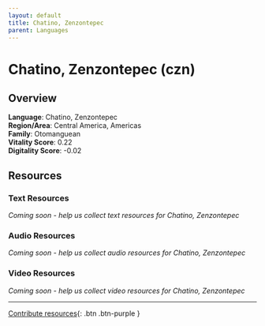 ```yaml
---
layout: default
title: Chatino, Zenzontepec
parent: Languages
---
```


# Chatino, Zenzontepec (czn)

## Overview

**Language**: Chatino, Zenzontepec  
**Region/Area**: Central America, Americas  
**Family**: Otomanguean  
**Vitality Score**: 0.22  
**Digitality Score**: -0.02  

## Resources

### Text Resources
*Coming soon - help us collect text resources for Chatino, Zenzontepec*

### Audio Resources
*Coming soon - help us collect audio resources for Chatino, Zenzontepec*

### Video Resources
*Coming soon - help us collect video resources for Chatino, Zenzontepec*

---

[Contribute resources](https://fairtrain.github.io/){: .btn .btn-purple }
